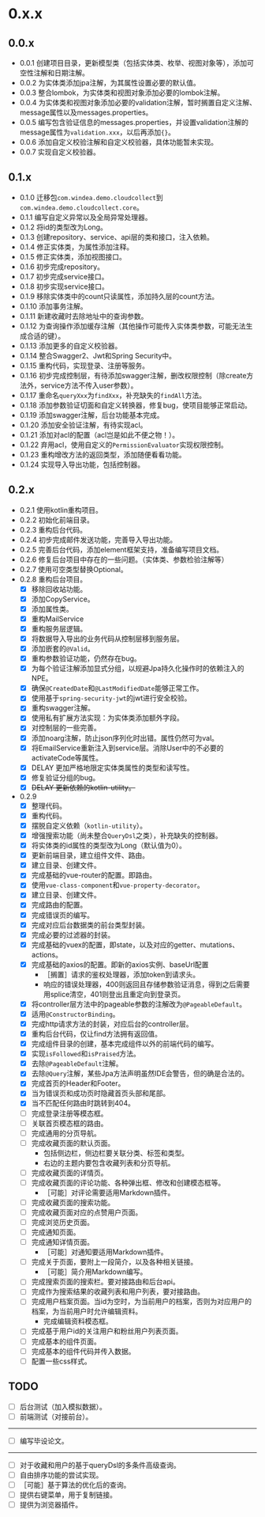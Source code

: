 # 0.x.x

## 0.0.x

* 0.0.1 创建项目目录，更新模型类（包括实体类、枚举、视图对象等），添加可空性注解和日期注解。
* 0.0.2 为实体类添加jpa注解，为其属性设置必要的默认值。
* 0.0.3 整合lombok，为实体类和视图对象添加必要的lombok注解。
* 0.0.4 为实体类和视图对象添加必要的validation注解，暂时搁置自定义注解、message属性以及messages.properties。
* 0.0.5 编写包含验证信息的messages.properties，并设置validation注解的message属性为`validation.xxx`，以后再添加`{}`。
* 0.0.6 添加自定义校验注解和自定义校验器，具体功能暂未实现。
* 0.0.7 实现自定义校验器。

## 0.1.x

* 0.1.0 迁移包`com.windea.demo.cloudcollect`到`com.windea.demo.cloudcollect.core`。
* 0.1.1 编写自定义异常以及全局异常处理器。
* 0.1.2 将id的类型改为Long。
* 0.1.3 创建repository、service、api层的类和接口，注入依赖。
* 0.1.4 修正实体类，为属性添加注释。
* 0.1.5 修正实体类，添加视图接口。
* 0.1.6 初步完成repository。
* 0.1.7 初步完成service接口。
* 0.1.8 初步实现service接口。
* 0.1.9 移除实体类中的count只读属性，添加持久层的count方法。
* 0.1.10 添加事务注解。
* 0.1.11 新建收藏时去除地址中的查询参数。
* 0.1.12 为查询操作添加缓存注解（其他操作可能传入实体类参数，可能无法生成合适的键）。
* 0.1.13 添加更多的自定义校验器。
* 0.1.14 整合Swagger2、Jwt和Spring Security中。
* 0.1.15 重构代码，实现登录、注册等服务。
* 0.1.16 初步完成控制层，有待添加swagger注解，删改权限控制（除create方法外，service方法不传入user参数）。
* 0.1.17 重命名`queryXxx`为`findXxx`，补充缺失的`findAll`方法。
* 0.1.18 添加参数验证切面和自定义转换器，修复bug，使项目能够正常启动。
* 0.1.19 添加swagger注解，后台功能基本完成。
* 0.1.20 添加安全验证注解，有待实现acl。
* 0.1.21 添加对acl的配置（acl岂是如此不便之物！）。
* 0.1.22 弃用acl，使用自定义的`PermissionEvaluator`实现权限控制。
* 0.1.23 重构增改方法的返回类型，添加随便看看功能。
* 0.1.24 实现导入导出功能，包括控制器。

## 0.2.x

* 0.2.1 使用kotlin重构项目。
* 0.2.2 初始化前端目录。
* 0.2.3 重构后台代码。
* 0.2.4 初步完成邮件发送功能，完善导入导出功能。
* 0.2.5 完善后台代码，添加element框架支持，准备编写项目文档。
* 0.2.6 修复后台项目中存在的一些问题。（实体类、参数检验注解等）
* 0.2.7 使用可空类型替换Optional。
* 0.2.8 重构后台项目。
    * [X] 移除回收站功能。
    * [X] 添加CopyService。
    * [X] 添加属性类。
    * [X] 重构MailService
    * [X] 重构服务层逻辑。
    * [X] 将数据导入导出的业务代码从控制层移到服务层。
    * [X] 添加嵌套的`@Valid`。
    * [X] 重构参数验证功能，仍然存在bug。
    * [X] 为每个验证注解添加显式分组，以规避Jpa持久化操作时的依赖注入的NPE。
    * [X] 确保`@CreatedDate`和`@LastModifiedDate`能够正常工作。
    * [X] 使用基于`spring-security-jwt`的jwt进行安全校验。
    * [X] 重构swagger注解。
    * [X] 使用私有扩展方法实现：为实体类添加额外字段。
    * [X] 对控制层的一些完善。
    * [X] 添加noarg注解，防止json序列化时出错。属性仍然可为val。
    * [X] 将EmailService重新注入到service层。消除User中的不必要的activateCode等属性。
    * [X] DELAY 更加严格地限定实体类属性的类型和读写性。
    * [X] 修复验证分组的bug。
    * [X] ~~DELAY 更新依赖的kotlin-utility。~~
* 0.2.9
    * [X] 整理代码。
    * [X] 重构代码。
    * [X] 摆脱自定义依赖（`kotlin-utility`）。
    * [X] 增强搜索功能（尚未整合`QueryDsl`之类），补充缺失的控制器。
    * [X] 将实体类的id属性的类型改为Long（默认值为0）。
    * [X] 更新前端目录，建立组件文件、路由。
    * [X] 建立目录、创建文件。
    * [X] 完成基础的vue-router的配置。即路由。
    * [X] 使用`vue-class-component`和`vue-property-decorator`。
    * [X] 建立目录、创建文件。
    * [X] 完成路由的配置。
    * [X] 完成错误页的编写。
    * [X] 完成对应后台数据类的前台类型封装。
    * [X] 完成必要的过滤器的封装。
    * [X] 完成基础的vuex的配置，即state，以及对应的getter、mutations、actions。
    * [X] 完成基础的axios的配置。即新的axios实例、baseUrl配置
        * ［搁置］请求的鉴权处理器，添加token到请求头。
        * 响应的错误处理器，400则返回且存储参数验证消息，得到之后需要用splice清空，401则登出且重定向到登录页。
    * [X] 将controller层方法中的pageable参数的注解改为`@PageableDefault`。
    * [X] 适用`@ConstructorBinding`。 
    * [X] 完成http请求方法的封装，对应后台的controller层。
    * [X] 重构后台代码，仅让find方法拥有返回值。
    * [X] 完成组件目录的创建，基本完成组件以外的前端代码的编写。
    * [X] 实现`isFollowed`和`isPraised`方法。
    * [X] 去除`@PageableDefault`注解。
    * [X] 去除`@Query`注解，某些Jpa方法声明虽然IDE会警告，但的确是合法的。
    * [X] 完成首页的Header和Footer。
    * [X] 当为错误页和成功页时隐藏首页头部和尾部。
    * [X] 当不匹配任何路由时跳转到404。
    * [ ] 完成登录注册等模态框。
    * [ ] 关联首页模态框的路由。
    * [ ] 完成通用的分页导航。
    * [ ] 完成收藏页面的默认页面。
        * 包括侧边栏，侧边栏要关联分类、标签和类型。
        * 右边的主题内要包含收藏列表和分页导航。
    * [ ] 完成收藏页面的详情页。
    * [ ] 完成收藏页面的评论功能、各种弹出框、修改和创建模态框等。
        * ［可能］对评论需要适用Markdown插件。
    * [ ] 完成收藏页面的搜索功能。
    * [ ] 完成收藏页面对应的点赞用户页面。
    * [ ] 完成浏览历史页面。
    * [ ] 完成通知页面。
    * [ ] 完成通知详情页面。
        * ［可能］对通知要适用Markdown插件。
    * [ ] 完成关于页面，要附上一段简介，以及各种相关链接。
        * ［可能］简介用Markdown编写。
    * [ ] 完成搜索页面的搜索栏。要对接路由和后台api。
    * [ ] 完成作为搜索结果的收藏列表和用户列表，要对接路由。
    * [ ] 完成用户档案页面。当id为空时，为当前用户的档案，否则为对应用户的档案，为当前用户时允许编辑资料。
        * 完成编辑资料模态框。
    * [ ] 完成基于用户id的关注用户和粉丝用户列表页面。 
    * [ ] 完成基本的组件页面。
    * [ ] 完成基本的组件代码并传入数据。
    * [ ] 配置一些css样式。

## TODO

* [ ] 后台测试（加入模拟数据）。
* [ ] 前端测试（对接前台）。
***
* [ ] 编写毕设论文。
***
* [ ] 对于收藏和用户的基于queryDsl的多条件高级查询。
* [ ] 自由排序功能的尝试实现。
* [ ] ［可能］基于算法的优化后的查询。
* [ ] 提供右键菜单，用于复制链接。
* [ ] 提供为浏览器插件。
